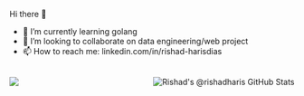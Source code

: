 Hi there 👋

- 🌱 I’m currently learning golang
- 👯 I’m looking to collaborate on data engineering/web project
- 📫 How to reach me: linkedin.com/in/rishad-harisdias

<br>
<a href="https://github.com/anuraghazra/github-readme-stats">
  <img align="center" src="https://github-readme-stats.vercel.app/api/top-langs/?username=rishadharis&theme=vision-friendly-dark" />
</a>

<a href="https://github.com/anuraghazra/github-readme-stats">
  <img align="right" src="https://github-readme-stats.vercel.app/api?username=rishadharis&show_icons=true&include_all_commits=true&theme=vision-friendly-dark" alt="Rishad's @rishadharis GitHub Stats" />
</a>
